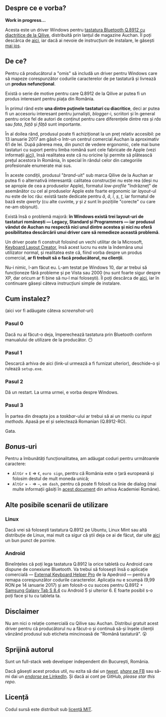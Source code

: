 ## Despre ce e vorba?

**Work in progress...**

Acesta este un driver Windows pentru [tastatura Bluetooth Q.8912 cu diactritice de la Qilive](http://www.qilive.com/ro/produit/tastatura-compacta-bluetooth), distribuită prin lanțul de magazine Auchan. Îl poți descărca de [aici](https://github.com/icflorescu/qilive-q8912-kbd-driver-win-ro/releases/download/1.0.0/q8912ro.zip), iar dacă ai nevoie de instrucțiuni de instalare, le găsești [mai jos](#cum-instalez).

## De ce?

Pentru că producătorul a "omis" să includă un driver pentru Windows care să mapeze corespunzător codurile caracterelor de pe tastatură și livrează un **produs nefuncțional**.

Există o serie de motive pentru care Q.8912 de la Qilive ar putea fi un produs interesant pentru piața din România.

În primul rând este **una dintre puținele tastaturi cu diacritice**, deci ar putea fi un accesoriu interesant pentru jurnaliști, *blogger*-i, scriitori și în general pentru orice fel de autori de conținut pentru care diferențele dintre *ras* și *râs* sau *fata*, *față* și *fâță* sunt importante.

În al doilea rând, produsul poate fi achiziționat la un preț relativ accesibil: pe 13 ianuarie 2017 am găsit-o într-un centrul comercial Auchan la aproximativ 61 de lei. După părerea mea, din punct de vedere ergonomic, cele mai bune tastaturi cu suport pentru limba română sunt cele fabricate de Apple (vezi informații [aici](https://support.apple.com/ro-ro/HT201794)), însă realitatea este că nu oricine își permite să plătească prețul acestora în România, în special în rândul celor din categoriile profesionale enumerate mai sus.

În aceste condiții, produsul "*brand*-uit" sub marca Qilive de la Auchan ar putea fi o alternativă interesantă: calitatea construcției nu este rea (deși nu se apropie de cea a produselor Apple), formatul *low-profile* "îndrăzneț" de asemănător cu cel al produselor Apple este foarte ergonomic iar *layout*-ul nu este de loc rău: există taste dedicate pentru *ă*, *â*, *î*, *ș*, *ț*, iar formatul de bază este *qwerty* (cu alte cuvinte, *y* și *z* sunt în pozițiile "corecte" cu care ne-am obișnuit).

Există însă o problemă majoră: **în Windows există trei layout-uri de tastaturi românești — Legacy, Standard și Programmers — iar produsul vândut de Auchan nu respectă nici unul dintre acestea și nici nu oferă posibilitatea descărcării unui driver care să remedieze această problemă**.

Un driver poate fi construit folosind un vechi utilitar de la Microsoft, [Keyboard Layout Creator](https://www.microsoft.com/en-us/download/details.aspx?id=22339), însă acest lucru nu este la îndemâna unui utilizator normal, și realitatea este că, fiind vorba despre un produs comercial, **ar fi trebuit să o facă producătorul, nu clienții**.

Nu-i nimic, l-am făcut eu. L-am testat pe Windows 10, dar ar trebui să funcționeze fără probleme și pe Vista sau 2000 (nu sunt foarte sigur despre XP, dar oricum ar fi bine să nu-l mai folosești). Îl poți descărca de [aici](https://github.com/icflorescu/qilive-q8912-kbd-driver-win-ro/releases/download/1.0.0/q8912ro.zip), iar în continuare găseși câteva instrucțiuni simple de instalare.

## Cum instalez?

(aici vor fi adăugate câteva *screenshot*-uri)

### Pasul 0

Dacă nu ai făcut-o deja, împerechează tastatura prin Bluetooth conform manualului de utilizare de la producător. :no_mouth:

### Pasul 1

Descarcă arhiva de aici (link-ul urmează a fi furnizat ulterior), deschide-o și rulează `setup.exe`.

### Pasul 2

Dă un restart. La urma urmei, e vorba despre Windows.

### Pasul 3

În partea din dreapta jos a *taskbar*-ului ar trebui să ai un meniu cu *input methods*. Apasă pe el și selectează Romanian (Q.8912-RO).

Gata.

## *Bonus*-uri

Pentru a îmbunătăți funcționalitatea, am adăugat coduri pentru următoarele caractere:

- `AltGr` + `E` => `€`, `euro sign`, pentru că România este o țară europeană și folosim destul de mult moneda unică;
- `AltGr` + `-` => `—`, `em dash`, pentru că poate fi folosit ca linie de dialog (mai multe informații găsiți în [acest document](http://www.secarica.ro/std/InstitLingvTastatura-20031008.pdf) din arhiva Academiei Române).

## Alte posibile scenarii de utilizare

### Linux

Dacă vrei să folosești tastatura Q.8912 pe Ubuntu, Linux Mint sau altă distribuție de Linux, mai mult ca sigur că știi deja ce ai de făcut, dar uite [aici](https://help.ubuntu.com/community/Custom%20keyboard%20layout%20definitions) un bun punct de pornire.

### Android

Bineînțeles că poți lega tastatura Q.8912 la orice tabletă cu Android care dispune de conexiune Bluetooth. Va trebui să folosești însă o aplicație comercială — [External Keyboard Helper Pro](https://play.google.com/store/apps/details?id=com.apedroid.hwkeyboardhelper&hl=en) de la Apedroid — pentru a remapa corespunzător codurile caracterelor. Aplicația nu e scumpă (9,99 RON pe 14 ianuarie 2017) și am folosit-o cu succes pentru Q.8912 + [Samsung Galaxy Tab S 8.4](http://www.gsmarena.com/samsung_galaxy_tab_s_8_4_lte-6435.php) cu Android 5 și ulterior 6. E foarte posibil s-o poți face și tu cu tableta ta.

## Disclaimer

Nu am nici o relație comercială cu Qilive sau Auchan. Distribui gratuit acest driver pentru că producătorul nu a făcut-o și continuă să-și înșele clienții vânzând produsul sub eticheta mincinoasă de "Română tastatură". :astonished:

## Sprijină autorul

Sunt un full-stack web developer independent din București, România.

Dacă găsești acest produs util, nu ezita să dai un [*tweet*](http://twitter.com/share?text=Driver%20Windows%20pentru%20tastatură%20Bluetooth%20Qilive%20Q.8912%20de%20la%20Auchan!&amp;url=http%3A%2F%2Fgithub.com/icflorescu/qilive-q8912-kbd-driver-win-ro&amp;hashtags=tastatura,română,qilive&amp;via=icflorescu), [*share* pe FB](https://www.facebook.com/sharer/sharer.php?u=https%3A%2F%2Fgithub.com%2Ficflorescu%2Fqilive-q8912-kbd-driver-win-ro) sau să-mi dai un [*endorse* pe LinkedIn](https://www.linkedin.com/in/icflorescu). Și dacă ai cont pe GitHub, *please star this repo*.

## Licență

Codul sursă este distribuit sub [licență MIT](https://github.com/icflorescu/qilive-q8912-kbd-driver-win-ro/blob/master/LICENSE).    

